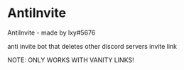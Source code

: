 # AntiInvite 
AntiInvite - made by lxy#5676

anti invite bot that deletes other discord servers invite link

NOTE: ONLY WORKS WITH VANITY LINKS!
